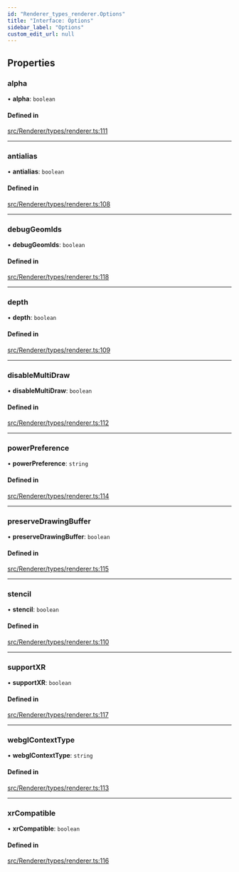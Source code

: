 ```yaml
---
id: "Renderer_types_renderer.Options"
title: "Interface: Options"
sidebar_label: "Options"
custom_edit_url: null
---
```




## Properties

### alpha

• **alpha**: `boolean`

#### Defined in

[src/Renderer/types/renderer.ts:111](https://github.com/ZeaInc/zea-engine/blob/1fac85723/src/Renderer/types/renderer.ts#L111)

___

### antialias

• **antialias**: `boolean`

#### Defined in

[src/Renderer/types/renderer.ts:108](https://github.com/ZeaInc/zea-engine/blob/1fac85723/src/Renderer/types/renderer.ts#L108)

___

### debugGeomIds

• **debugGeomIds**: `boolean`

#### Defined in

[src/Renderer/types/renderer.ts:118](https://github.com/ZeaInc/zea-engine/blob/1fac85723/src/Renderer/types/renderer.ts#L118)

___

### depth

• **depth**: `boolean`

#### Defined in

[src/Renderer/types/renderer.ts:109](https://github.com/ZeaInc/zea-engine/blob/1fac85723/src/Renderer/types/renderer.ts#L109)

___

### disableMultiDraw

• **disableMultiDraw**: `boolean`

#### Defined in

[src/Renderer/types/renderer.ts:112](https://github.com/ZeaInc/zea-engine/blob/1fac85723/src/Renderer/types/renderer.ts#L112)

___

### powerPreference

• **powerPreference**: `string`

#### Defined in

[src/Renderer/types/renderer.ts:114](https://github.com/ZeaInc/zea-engine/blob/1fac85723/src/Renderer/types/renderer.ts#L114)

___

### preserveDrawingBuffer

• **preserveDrawingBuffer**: `boolean`

#### Defined in

[src/Renderer/types/renderer.ts:115](https://github.com/ZeaInc/zea-engine/blob/1fac85723/src/Renderer/types/renderer.ts#L115)

___

### stencil

• **stencil**: `boolean`

#### Defined in

[src/Renderer/types/renderer.ts:110](https://github.com/ZeaInc/zea-engine/blob/1fac85723/src/Renderer/types/renderer.ts#L110)

___

### supportXR

• **supportXR**: `boolean`

#### Defined in

[src/Renderer/types/renderer.ts:117](https://github.com/ZeaInc/zea-engine/blob/1fac85723/src/Renderer/types/renderer.ts#L117)

___

### webglContextType

• **webglContextType**: `string`

#### Defined in

[src/Renderer/types/renderer.ts:113](https://github.com/ZeaInc/zea-engine/blob/1fac85723/src/Renderer/types/renderer.ts#L113)

___

### xrCompatible

• **xrCompatible**: `boolean`

#### Defined in

[src/Renderer/types/renderer.ts:116](https://github.com/ZeaInc/zea-engine/blob/1fac85723/src/Renderer/types/renderer.ts#L116)

